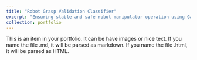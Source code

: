 ```yaml
---
title: "Robot Grasp Validation Classifier"
excerpt: "Ensuring stable and safe robot manipulator operation using Gazebo simulation data<br/><img src='/images/500x300.png'>"
collection: portfolio
---
```


This is an item in your portfolio. It can be have images or nice text. If you name the file .md, it will be parsed as markdown. If you name the file .html, it will be parsed as HTML. 
